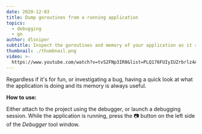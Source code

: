 ```yaml
---
date: 2020-12-03
title: Dump goroutines from a running application
topics:
  - debugging
  - go
author: dlsniper
subtitle: Inspect the goroutines and memory of your application as it runs
thumbnail: ./thumbnail.png
video: >-
  https://www.youtube.com/watch?v=tvS2FNp3IR0&list=PLQ176FUIyIUZrbrlz4AY1V8VzBJKZyVlW&index=48
---
```


Regardless if it's for fun, or investigating a bug, having a quick look at what the application is doing and its memory is always useful.

**How to use:**

Either attach to the project using the debugger, or launch a debugging session. While the application is running, press the 📷 button on the left side of the _Debugger_ tool window.
